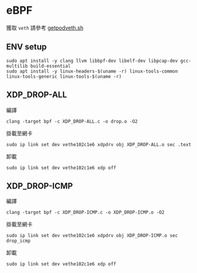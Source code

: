 # eBPF
獲取 `veth` 請參考 [getpodveth.sh](https://github.com/vincent5753/MASTER-VP/blob/main/getpodveth.sh)

## ENV setup
```
sudo apt install -y clang llvm libbpf-dev libelf-dev libpcap-dev gcc-multilib build-essential
sudo apt install -y linux-headers-$(uname -r) linux-tools-common linux-tools-generic linux-tools-$(uname -r)
```

## XDP_DROP-ALL
編譯
```
clang -target bpf -c XDP_DROP-ALL.c -o drop.o -O2
```

掛載至網卡
```
sudo ip link set dev vethe102c1e6 xdpdrv obj XDP_DROP-ALL.o sec .text
```

卸載
```
sudo ip link set dev vethe102c1e6 xdp off
```

## XDP_DROP-ICMP
編譯
```
clang -target bpf -c XDP_DROP-ICMP.c -o XDP_DROP-ICMP.o -O2
```

掛載至網卡
```
sudo ip link set dev vethe102c1e6 xdpdrv obj XDP_DROP-ICMP.o sec drop_icmp
```

卸載
```
sudo ip link set dev vethe102c1e6 xdp off
```
